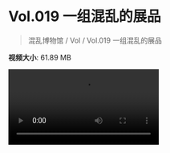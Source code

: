 # Vol.019 一组混乱的展品

> 混乱博物馆 / Vol / Vol.019 一组混乱的展品

**视频大小**: 61.89 MB

<div class="video"><video src="https://file.hsyhx.top/archive/混乱博物馆/Vol/019.mp4" controls preload>🤔 您的浏览器不支持 video 标签</video></div>